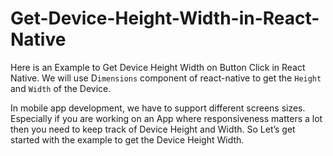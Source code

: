 # Get-Device-Height-Width-in-React-Native

Here is an Example to Get Device Height Width on Button Click in React Native. We will use D``imensions`` component of react-native to get the ``Height`` and ``Width`` of the Device.

In mobile app development, we have to support different screens sizes. Especially if you are working on an App where responsiveness matters a lot then you need to keep track of Device Height and Width. So Let’s get started with the example to get the Device Height Width.
